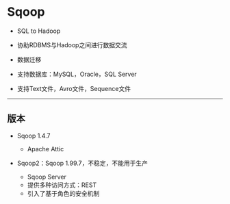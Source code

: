 # Sqoop

- SQL to Hadoop
- 协助RDBMS与Hadoop之间进行数据交流

- 数据迁移


- 支持数据库：MySQL，Oracle，SQL Server
- 支持Text文件，Avro文件，Sequence文件

---

## 版本

- Sqoop 1.4.7
    - Apache Attic

- Sqoop2：Sqoop 1.99.7，不稳定，不能用于生产
    - Sqoop Server
    - 提供多种访问方式：REST
    - 引入了基于角色的安全机制
